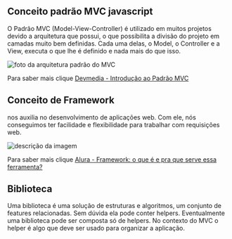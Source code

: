 ## Conceito padrão MVC javascript
O Padrão MVC (Model-View-Controller) é utilizado em muitos projetos devido a arquitetura que possui, o que possibilita a divisão do projeto em camadas muito bem definidas. Cada uma delas, o Model, o Controller e a View, executa o que lhe é definido e nada mais do que isso.

![foto da arquitetura padrão do MVC](https://www.gigasystems.com.br/uploads/posts/mvc.jpg)

Para saber mais clique [Devmedia - Introdução ao Padrão MVC
](https://www.devmedia.com.br/introducao-ao-padrao-mvc/29308#:~:text=banco%20de%20dados.-,O%20Padr%C3%A3o%20MVC%20(Model%2DView%2DController),nada%20mais%20do%20que%20isso.)

## Conceito de Framework 
nos auxilia no desenvolvimento de aplicações web. Com ele, nós conseguimos ter facilidade e flexibilidade para trabalhar com requisições web.

![descrição da imagem](https://www.simform.com/wp-content/uploads/2022/02/Frontend-JavaScript-Frameworks.png)

Para saber mais clique [Alura - Framework: o que é e pra que serve essa ferramenta?
](https://www.alura.com.br/artigos/framework-o-que-e-pra-que-serve-essa-ferramenta?gclid=EAIaIQobChMIkYLc9_vU_wIVbzHUAR33RAJMEAAYASAAEgIjOPD_BwE)

## Biblioteca 

Uma biblioteca é uma solução de estruturas e algoritmos, um conjunto de features relacionadas. Sem dúvida ela pode conter helpers. Eventualmente uma biblioteca pode ser composta só de helpers. No contexto do MVC o helper é algo que deve ser usado para organizar a aplicação.